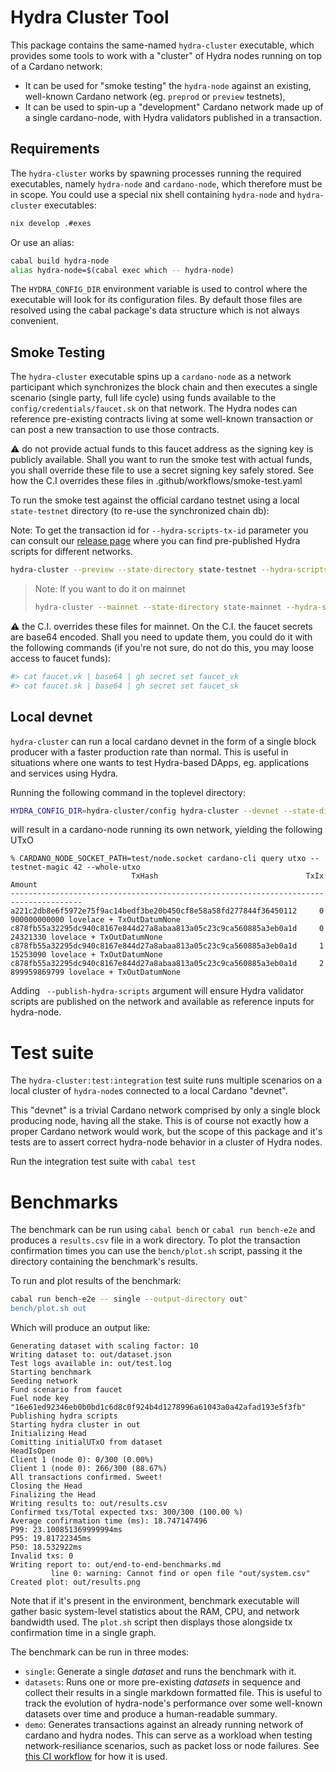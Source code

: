# Hydra Cluster Tool

This package contains the same-named `hydra-cluster` executable, which provides
some tools to work with a "cluster" of Hydra nodes running on top of a Cardano
network:
* It can be used for "smoke testing" the `hydra-node` against an
  existing, well-known Cardano network (eg. `preprod` or `preview`
  testnets),
* It can be used to spin-up a "development" Cardano network made up of a single
  cardano-node, with Hydra validators published in a transaction.

## Requirements

The `hydra-cluster` works by spawning processes running the required
executables, namely `hydra-node` and `cardano-node`, which therefore
must be in scope. You could use a special nix shell containing
`hydra-node` and `hydra-cluster` executables:

```sh
nix develop .#exes
```

Or use an alias:

```sh
cabal build hydra-node
alias hydra-node=$(cabal exec which -- hydra-node)
```

The `HYDRA_CONFIG_DIR` environment variable is used to control where the executable will look
for its configuration files. By default those files are resolved using the cabal package's
data structure which is not always convenient.

## Smoke Testing

The `hydra-cluster` executable spins up a `cardano-node` as a network
participant which synchronizes the block chain and then executes a
single scenario (single party, full life cycle) using funds available
to the `config/credentials/faucet.sk` on that network. The Hydra nodes
can reference pre-existing contracts living at some well-known
transaction or can post a new transaction to use those contracts.

:warning: do not provide actual funds to this faucet address as the
signing key is publicly available. Shall you want to run the smoke
test with actual funds, you shall override these file to use a secret
signing key safely stored. See how the C.I overrides these files in
.github/workflows/smoke-test.yaml

To run the smoke test against the official cardano testnet using a
local `state-testnet` directory (to re-use the synchronized chain db):

Note: To get the transaction id for `--hydra-scripts-tx-id` parameter you can
consult our [release page](https://github.com/cardano-scaling/hydra/releases)
where you can find pre-published Hydra scripts for different networks.

```sh
hydra-cluster --preview --state-directory state-testnet --hydra-scripts-tx-id <tx-id>
```

> Note: If you want to do it on mainnet
> ```sh
> hydra-cluster --mainnet --state-directory state-mainnet --hydra-scripts-tx-id <tx-id>
> ```

:warning: the C.I. overrides these files for mainnet. On the C.I. the
faucet secrets are base64 encoded. Shall you need to update them, you
could do it with the following commands (if you're not sure, do not
do this, you may loose access to faucet funds):

```sh
#> cat faucet.vk | base64 | gh secret set faucet_vk
#> cat faucet.sk | base64 | gh secret set faucet_sk
```

## Local devnet

`hydra-cluster` can run a local cardano devnet in the form of a single
block producer with a faster production rate than normal. This is useful in situations where
one wants to test Hydra-based DApps, eg. applications and services using Hydra.

Running the following command in the toplevel directory:

```sh
HYDRA_CONFIG_DIR=hydra-cluster/config hydra-cluster --devnet --state-directory test --publish-hydra-scripts
```

will result in a cardano-node running its own network, yielding the following UTxO

```
% CARDANO_NODE_SOCKET_PATH=test/node.socket cardano-cli query utxo --testnet-magic 42 --whole-utxo
                           TxHash                                 TxIx        Amount
--------------------------------------------------------------------------------------
a221c2db8e6f5972e75f9ac14bedf3be20b450cf8e58a58fd277844f36450112     0        900000000000 lovelace + TxOutDatumNone
c878fb55a32295dc940c8167e844d27a8abaa813a05c23c9ca560885a3eb0a1d     0        24321330 lovelace + TxOutDatumNone
c878fb55a32295dc940c8167e844d27a8abaa813a05c23c9ca560885a3eb0a1d     1        15253090 lovelace + TxOutDatumNone
c878fb55a32295dc940c8167e844d27a8abaa813a05c23c9ca560885a3eb0a1d     2        899959869799 lovelace + TxOutDatumNone
```

Adding ` --publish-hydra-scripts` argument will ensure Hydra validator scripts are published
on the network and available as reference inputs for hydra-node.

# Test suite

The `hydra-cluster:test:integration` test suite runs multiple scenarios on a
local cluster of `hydra-node`s connected to a local Cardano "devnet".

This "devnet" is a trivial Cardano network comprised by only a single block
producing node, having all the stake. This is of course not exactly how a proper
Cardano network would work, but the scope of this package and it's tests are to
assert correct hydra-node behavior in a cluster of Hydra nodes.

Run the integration test suite with `cabal test`

# Benchmarks

The benchmark can be run using `cabal bench` or `cabal run bench-e2e` and
produces a `results.csv` file in a work directory. To plot the transaction
confirmation times you can use the `bench/plot.sh` script, passing it the
directory containing the benchmark's results.

To run and plot results of the benchmark:

```sh
cabal run bench-e2e -- single --output-directory out"
bench/plot.sh out
```

Which will produce an output like:

```
Generating dataset with scaling factor: 10
Writing dataset to: out/dataset.json
Test logs available in: out/test.log
Starting benchmark
Seeding network
Fund scenario from faucet
Fuel node key "16e61ed92346eb0b0bd1c6d8c0f924b4d1278996a61043a0a42afad193e5f3fb"
Publishing hydra scripts
Starting hydra cluster in out
Initializing Head
Comitting initialUTxO from dataset
HeadIsOpen
Client 1 (node 0): 0/300 (0.00%)
Client 1 (node 0): 266/300 (88.67%)
All transactions confirmed. Sweet!
Closing the Head
Finalizing the Head
Writing results to: out/results.csv
Confirmed txs/Total expected txs: 300/300 (100.00 %)
Average confirmation time (ms): 18.747147496
P99: 23.100851369999994ms
P95: 19.81722345ms
P50: 18.532922ms
Invalid txs: 0
Writing report to: out/end-to-end-benchmarks.md
         line 0: warning: Cannot find or open file "out/system.csv"                
Created plot: out/results.png
```

Note that if it's present in the environment, benchmark executable will gather basic system-level statistics about the RAM, CPU, and network bandwidth used. The `plot.sh` script then displays those alongside tx confirmation time in a single graph.

The benchmark can be run in three modes:

* `single`: Generate a single _dataset_ and runs the benchmark with it.
* `datasets`: Runs one or more pre-existing _datasets_ in sequence and collect their results in a single markdown formatted file. This is useful to track the evolution of hydra-node's performance over some well-known datasets over time and produce a human-readable summary.
* `demo`: Generates transactions against an already running network of cardano and hydra nodes. This can serve as a workload when testing network-resiliance scenarios, such as packet loss or node failures. See [this CI workflow](https://github.com/cardano-scaling/hydra/blob/master/.github/workflows/network-test.yaml) for how it is used.

